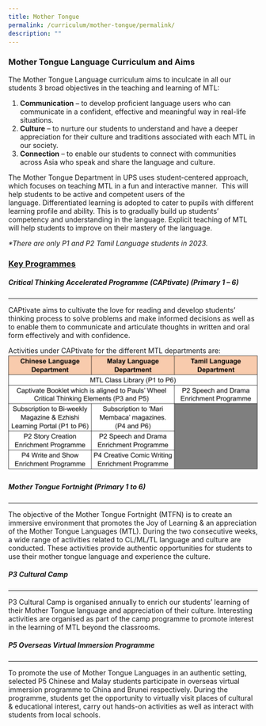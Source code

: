 ```yaml
---
title: Mother Tongue
permalink: /curriculum/mother-tongue/permalink/
description: ""
---
```

### **Mother Tongue Language Curriculum and Aims**

The Mother Tongue Language curriculum aims to inculcate in all our students 3 broad objectives in the teaching and learning of MTL:  
1. **Communication** – to develop proficient language users who can communicate in a confident, effective and meaningful way in real-life situations.
2. **Culture** – to nurture our students to understand and have a deeper appreciation for their culture and traditions associated with each MTL in our society.
3. **Connection** – to enable our students to connect with communities across Asia who speak and share the language and culture.

The Mother Tongue Department in UPS uses student-centered approach, which focuses on teaching MTL in a fun and interactive manner.  This will help students to be active and competent users of the language. Differentiated learning is adopted to cater to pupils with different learning profile and ability. This is to gradually build up students’ competency and understanding in the language. Explicit teaching of MTL will help students to improve on their mastery of the language.

_\*There are only P1 and P2 Tamil Language students in 2023._

### **<u>Key Programmes</u>**

##### **Critical Thinking Accelerated Programme (CAPtivate) (Primary 1 – 6)**
---
CAPtivate aims to cultivate the love for reading and develop students’ thinking process to solve problems and make informed decisions as well as to enable them to communicate and articulate thoughts in written and oral form effectively and with confidence.

Activities under CAPtivate for the different MTL departments are:
![](/images/Curriculum/2023/MT/CL%202023.png)

##### **Mother Tongue Fortnight (Primary 1 to 6)**
---
The objective of the Mother Tongue Fortnight (MTFN) is to create an immersive environment that promotes the Joy of Learning & an appreciation of the Mother Tongue Languages (MTL). During the two consecutive weeks, a wide range of activities related to CL/ML/TL language and culture are conducted. These activities provide authentic opportunities for students to use their mother tongue language and experience the culture.
##### **P3 Cultural Camp**
---
P3 Cultural Camp is organised annually to enrich our students’ learning of their Mother Tongue language and appreciation of their culture. Interesting activities are organised as part of the camp programme to promote interest in the learning of MTL beyond the classrooms.
##### **P5 Overseas Virtual Immersion Programme**
---
To promote the use of Mother Tongue Languages in an authentic setting, selected P5 Chinese and Malay students participate in overseas virtual immersion programme to China and Brunei respectively. During the programme, students get the opportunity to virtually visit places of cultural & educational interest, carry out hands-on activities as well as interact with students from local schools.